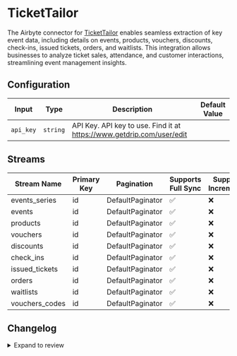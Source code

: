 # TicketTailor
The Airbyte connector for [TicketTailor](https://tickettailor.com) enables seamless extraction of key event data, including details on events, products, vouchers, discounts, check-ins, issued tickets, orders, and waitlists. This integration allows businesses to analyze ticket sales, attendance, and customer interactions, streamlining event management insights.

## Configuration

| Input | Type | Description | Default Value |
|-------|------|-------------|---------------|
| `api_key` | `string` | API Key. API key to use. Find it at https://www.getdrip.com/user/edit |  |

## Streams
| Stream Name | Primary Key | Pagination | Supports Full Sync | Supports Incremental |
|-------------|-------------|------------|---------------------|----------------------|
| events_series | id | DefaultPaginator | ✅ |  ❌  |
| events | id | DefaultPaginator | ✅ |  ❌  |
| products | id | DefaultPaginator | ✅ |  ❌  |
| vouchers | id | DefaultPaginator | ✅ |  ❌  |
| discounts | id | DefaultPaginator | ✅ |  ❌  |
| check_ins | id | DefaultPaginator | ✅ |  ❌  |
| issued_tickets | id | DefaultPaginator | ✅ |  ❌  |
| orders | id | DefaultPaginator | ✅ |  ❌  |
| waitlists | id | DefaultPaginator | ✅ |  ❌  |
| vouchers_codes | id | DefaultPaginator | ✅ |  ❌  |

## Changelog

<details>
  <summary>Expand to review</summary>

| Version          | Date              | Pull Request | Subject        |
|------------------|-------------------|--------------|----------------|
| 0.0.24 | 2025-06-14 | [61615](https://github.com/airbytehq/airbyte/pull/61615) | Update dependencies |
| 0.0.23 | 2025-05-25 | [60471](https://github.com/airbytehq/airbyte/pull/60471) | Update dependencies |
| 0.0.22 | 2025-05-10 | [60139](https://github.com/airbytehq/airbyte/pull/60139) | Update dependencies |
| 0.0.21 | 2025-05-04 | [59630](https://github.com/airbytehq/airbyte/pull/59630) | Update dependencies |
| 0.0.20 | 2025-04-27 | [58984](https://github.com/airbytehq/airbyte/pull/58984) | Update dependencies |
| 0.0.19 | 2025-04-19 | [58450](https://github.com/airbytehq/airbyte/pull/58450) | Update dependencies |
| 0.0.18 | 2025-04-12 | [57962](https://github.com/airbytehq/airbyte/pull/57962) | Update dependencies |
| 0.0.17 | 2025-04-05 | [57409](https://github.com/airbytehq/airbyte/pull/57409) | Update dependencies |
| 0.0.16 | 2025-03-29 | [56864](https://github.com/airbytehq/airbyte/pull/56864) | Update dependencies |
| 0.0.15 | 2025-03-22 | [56303](https://github.com/airbytehq/airbyte/pull/56303) | Update dependencies |
| 0.0.14 | 2025-03-08 | [55578](https://github.com/airbytehq/airbyte/pull/55578) | Update dependencies |
| 0.0.13 | 2025-03-01 | [55115](https://github.com/airbytehq/airbyte/pull/55115) | Update dependencies |
| 0.0.12 | 2025-02-22 | [54519](https://github.com/airbytehq/airbyte/pull/54519) | Update dependencies |
| 0.0.11 | 2025-02-15 | [54068](https://github.com/airbytehq/airbyte/pull/54068) | Update dependencies |
| 0.0.10 | 2025-02-08 | [53544](https://github.com/airbytehq/airbyte/pull/53544) | Update dependencies |
| 0.0.9 | 2025-02-01 | [53055](https://github.com/airbytehq/airbyte/pull/53055) | Update dependencies |
| 0.0.8 | 2025-01-25 | [52404](https://github.com/airbytehq/airbyte/pull/52404) | Update dependencies |
| 0.0.7 | 2025-01-18 | [51952](https://github.com/airbytehq/airbyte/pull/51952) | Update dependencies |
| 0.0.6 | 2025-01-11 | [51414](https://github.com/airbytehq/airbyte/pull/51414) | Update dependencies |
| 0.0.5 | 2024-12-28 | [50750](https://github.com/airbytehq/airbyte/pull/50750) | Update dependencies |
| 0.0.4 | 2024-12-21 | [50327](https://github.com/airbytehq/airbyte/pull/50327) | Update dependencies |
| 0.0.3 | 2024-12-14 | [49784](https://github.com/airbytehq/airbyte/pull/49784) | Update dependencies |
| 0.0.2 | 2024-12-12 | [49374](https://github.com/airbytehq/airbyte/pull/49374) | Update dependencies |
| 0.0.1 | 2024-11-06 | | Initial release by [@parthiv11](https://github.com/parthiv11) via Connector Builder |

</details>
